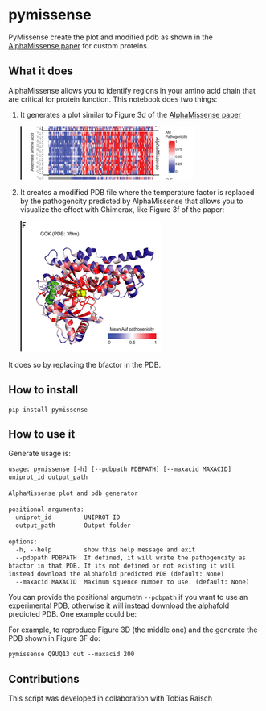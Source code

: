 # pymissense
PyMissense create the plot and modified pdb as shown in the [AlphaMissense paper](https://www.science.org/doi/10.1126/science.adg7492) for custom proteins.

## What it does

AlphaMissense allows you to identify regions in your amino acid chain that are critical for protein function. This notebook does two things:

1. It generates a plot similar to Figure 3d of the [AlphaMissense paper](https://www.science.org/doi/10.1126/science.adg7492)

    ![Alt text](resources/img/fig3d.png)

2. It creates a modified PDB file where the temperature factor is replaced by the pathogencity predicted by AlphaMissense that allows you to visualize the effect with Chimerax, like Figure 3f of the paper:

    ![Alt text](resources/img/fig3f.png)
    
It does so by replacing the bfactor in the PDB.

## How to install

```
pip install pymissense
```
    
## How to use it

Generate usage is:
```
usage: pymissense [-h] [--pdbpath PDBPATH] [--maxacid MAXACID] uniprot_id output_path

AlphaMissense plot and pdb generator

positional arguments:
  uniprot_id         UNIPROT ID
  output_path        Output folder

options:
  -h, --help         show this help message and exit
  --pdbpath PDBPATH  If defined, it will write the pathogencity as bfactor in that PDB. If its not defined or not existing it will instead download the alphafold predicted PDB (default: None)
  --maxacid MAXACID  Maximum squence number to use. (default: None)
```

You can provide the positional argumetn `--pdbpath` if you want to use an experimental PDB, otherwise it will instead download the alphafold predicted PDB. One example could be:

For example, to reproduce Figure 3D (the middle one) and the generate the PDB shown in Figure 3F do:

```
pymissense Q9UQ13 out --maxacid 200
```

## Contributions

This script was developed in collaboration with Tobias Raisch 